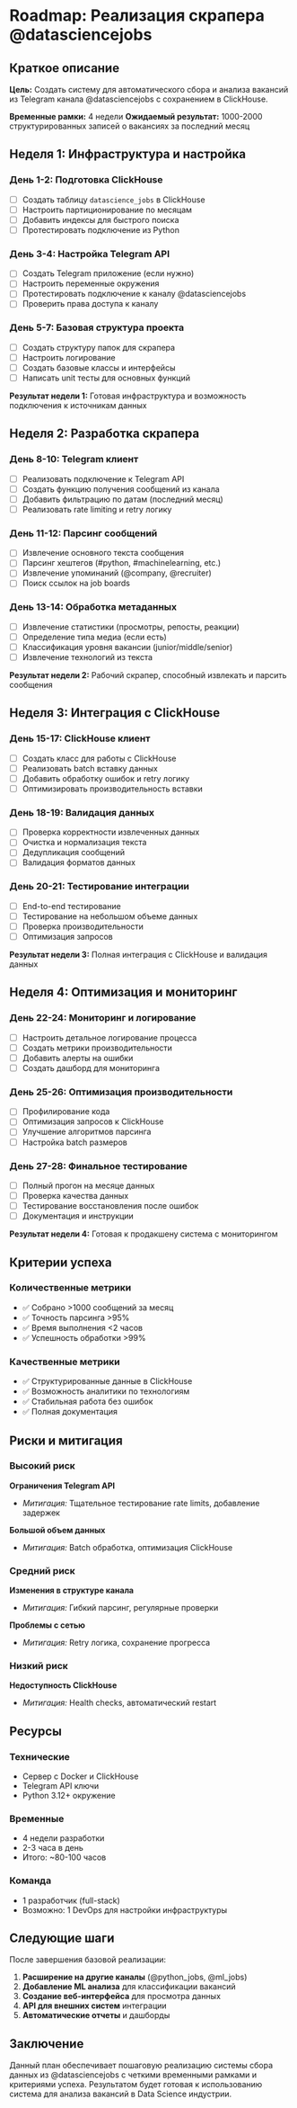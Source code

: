 # Roadmap: Реализация скрапера @datasciencejobs

## Краткое описание

**Цель:** Создать систему для автоматического сбора и анализа вакансий из Telegram канала @datasciencejobs с сохранением в ClickHouse.

**Временные рамки:** 4 недели
**Ожидаемый результат:** 1000-2000 структурированных записей о вакансиях за последний месяц

## Неделя 1: Инфраструктура и настройка

### День 1-2: Подготовка ClickHouse
- [ ] Создать таблицу `datascience_jobs` в ClickHouse
- [ ] Настроить партиционирование по месяцам
- [ ] Добавить индексы для быстрого поиска
- [ ] Протестировать подключение из Python

### День 3-4: Настройка Telegram API
- [ ] Создать Telegram приложение (если нужно)
- [ ] Настроить переменные окружения
- [ ] Протестировать подключение к каналу @datasciencejobs
- [ ] Проверить права доступа к каналу

### День 5-7: Базовая структура проекта
- [ ] Создать структуру папок для скрапера
- [ ] Настроить логирование
- [ ] Создать базовые классы и интерфейсы
- [ ] Написать unit тесты для основных функций

**Результат недели 1:** Готовая инфраструктура и возможность подключения к источникам данных

## Неделя 2: Разработка скрапера

### День 8-10: Telegram клиент
- [ ] Реализовать подключение к Telegram API
- [ ] Создать функцию получения сообщений из канала
- [ ] Добавить фильтрацию по датам (последний месяц)
- [ ] Реализовать rate limiting и retry логику

### День 11-12: Парсинг сообщений
- [ ] Извлечение основного текста сообщения
- [ ] Парсинг хештегов (#python, #machinelearning, etc.)
- [ ] Извлечение упоминаний (@company, @recruiter)
- [ ] Поиск ссылок на job boards

### День 13-14: Обработка метаданных
- [ ] Извлечение статистики (просмотры, репосты, реакции)
- [ ] Определение типа медиа (если есть)
- [ ] Классификация уровня вакансии (junior/middle/senior)
- [ ] Извлечение технологий из текста

**Результат недели 2:** Рабочий скрапер, способный извлекать и парсить сообщения

## Неделя 3: Интеграция с ClickHouse

### День 15-17: ClickHouse клиент
- [ ] Создать класс для работы с ClickHouse
- [ ] Реализовать batch вставку данных
- [ ] Добавить обработку ошибок и retry логику
- [ ] Оптимизировать производительность вставки

### День 18-19: Валидация данных
- [ ] Проверка корректности извлеченных данных
- [ ] Очистка и нормализация текста
- [ ] Дедупликация сообщений
- [ ] Валидация форматов данных

### День 20-21: Тестирование интеграции
- [ ] End-to-end тестирование
- [ ] Тестирование на небольшом объеме данных
- [ ] Проверка производительности
- [ ] Оптимизация запросов

**Результат недели 3:** Полная интеграция с ClickHouse и валидация данных

## Неделя 4: Оптимизация и мониторинг

### День 22-24: Мониторинг и логирование
- [ ] Настроить детальное логирование процесса
- [ ] Создать метрики производительности
- [ ] Добавить алерты на ошибки
- [ ] Создать дашборд для мониторинга

### День 25-26: Оптимизация производительности
- [ ] Профилирование кода
- [ ] Оптимизация запросов к ClickHouse
- [ ] Улучшение алгоритмов парсинга
- [ ] Настройка batch размеров

### День 27-28: Финальное тестирование
- [ ] Полный прогон на месяце данных
- [ ] Проверка качества данных
- [ ] Тестирование восстановления после ошибок
- [ ] Документация и инструкции

**Результат недели 4:** Готовая к продакшену система с мониторингом

## Критерии успеха

### Количественные метрики
- ✅ Собрано >1000 сообщений за месяц
- ✅ Точность парсинга >95%
- ✅ Время выполнения <2 часов
- ✅ Успешность обработки >99%

### Качественные метрики
- ✅ Структурированные данные в ClickHouse
- ✅ Возможность аналитики по технологиям
- ✅ Стабильная работа без ошибок
- ✅ Полная документация

## Риски и митигация

### Высокий риск
**Ограничения Telegram API**
- *Митигация:* Тщательное тестирование rate limits, добавление задержек

**Большой объем данных**
- *Митигация:* Batch обработка, оптимизация ClickHouse

### Средний риск
**Изменения в структуре канала**
- *Митигация:* Гибкий парсинг, регулярные проверки

**Проблемы с сетью**
- *Митигация:* Retry логика, сохранение прогресса

### Низкий риск
**Недоступность ClickHouse**
- *Митигация:* Health checks, автоматический restart

## Ресурсы

### Технические
- Сервер с Docker и ClickHouse
- Telegram API ключи
- Python 3.12+ окружение

### Временные
- 4 недели разработки
- 2-3 часа в день
- Итого: ~80-100 часов

### Команда
- 1 разработчик (full-stack)
- Возможно: 1 DevOps для настройки инфраструктуры

## Следующие шаги

После завершения базовой реализации:

1. **Расширение на другие каналы** (@python_jobs, @ml_jobs)
2. **Добавление ML анализа** для классификации вакансий
3. **Создание веб-интерфейса** для просмотра данных
4. **API для внешних систем** интеграции
5. **Автоматические отчеты** и дашборды

## Заключение

Данный план обеспечивает пошаговую реализацию системы сбора данных из @datasciencejobs с четкими временными рамками и критериями успеха. Результатом будет готовая к использованию система для анализа вакансий в Data Science индустрии.

